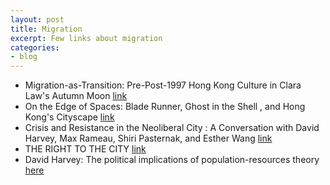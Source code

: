 ```yaml
---
layout: post
title: Migration
excerpt: Few links about migration
categories:
- blog
---
```

 

* Migration-as-Transition: Pre-Post-1997 Hong Kong Culture in Clara Law's Autumn Moon <a href="http://intersections.anu.edu.au/issue4/yue.html"> link </a>
* On the Edge of Spaces: Blade Runner, Ghost in the Shell , and Hong Kong's Cityscape <a href="http://www.depauw.edu/sfs/backissues/80/wong80art.htm"> link </a>
* Crisis and Resistance in the Neoliberal City : A Conversation with David Harvey, Max Rameau, Shiri Pasternak, and Esther Wang <a href="http://indyreader.org/content/crisis-and-resistance-neoliberal-city-a-conversation-with-david-harvey-max-rameau-shiri-past"> link </a>
* THE RIGHT TO THE CITY <a href="http://newleftreview.org/II/53/david-harvey-the-right-to-the-city"> link </a>
* David Harvey: The political implications of population-resources theory <a href="http://climateandcapitalism.com/2010/05/23/david-harvey-the-political-implications-of-population-resources-theory/"> here </a>
